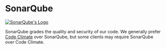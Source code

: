 # SonarQube

[![SonarQube's Logo][producti]][product]

SonarQube grades the quality and security of our code. We generally prefer [Code Climate](code_climate) over SonarQube, but some clients may require SonarQube over Code Climate.

[product]: https://www.sonarqube.org/
[producti]: https://www.sonarqube.org/assets/logo-31ad3115b1b4b120f3d1efd63e6b13ac9f1f89437f0cf6881cc4d8b5603a52b4.svg
